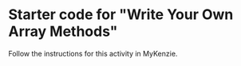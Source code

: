 # Starter code for "Write Your Own Array Methods"

Follow the instructions for this activity in MyKenzie.
